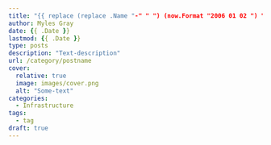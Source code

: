 ```yaml
---
title: "{{ replace (replace .Name "-" " ") (now.Format "2006 01 02 ") "" }}"
author: Myles Gray
date: {{ .Date }}
lastmod: {{ .Date }}
type: posts
description: "Text-description"
url: /category/postname
cover:
  relative: true
  image: images/cover.png
  alt: "Some-text"
categories:
  - Infrastructure
tags:
  - tag
draft: true
---
```

